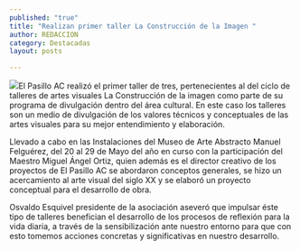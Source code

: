 ```yaml
---
published: "true"
title: "Realizan primer taller La Construcción de la Imagen "
author: REDACCION
category: Destacadas
layout: posts

---
```


![](http://i.imgur.com/PIhz1qTm.jpg)El Pasillo AC  realizó el primer taller de tres, pertenecientes al del ciclo de talleres de artes visuales La Construcción de la imagen como parte de su programa de divulgación dentro del área cultural. En este caso los talleres son un medio de divulgación de los valores técnicos y conceptuales de las artes visuales para su mejor entendimiento y elaboración.

Llevado a cabo en las Instalaciones del Museo de Arte Abstracto Manuel Felguérez, del 20 al 29 de Mayo del año en curso con la participación del Maestro Miguel Ángel Ortiz, quien además es el director creativo de los proyectos de El Pasillo AC se abordaron conceptos generales, se hizo un acercamiento al arte visual del siglo XX y se elaboró un proyecto conceptual para el desarrollo de obra.

 Osvaldo Esquivel presidente de la asociación aseveró que impulsar éste tipo de talleres benefician el desarrollo de los procesos de reflexión para la vida diaria, a través de la sensibilización ante nuestro entorno para que con esto tomemos acciones concretas y significativas en nuestro desarrollo.
